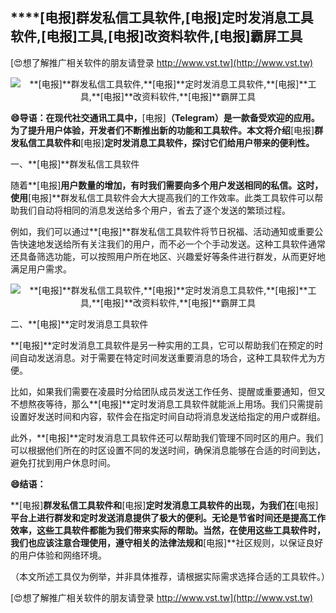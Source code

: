 ## ****[电报]**群发私信工具软件,**[电报]**定时发消息工具软件,**[电报]**工具,**[电报]**改资料软件,**[电报]**霸屏工具**

[😍想了解推广相关软件的朋友请登录 http://www.vst.tw](http://www.vst.tw)

 <center><img src="https://vst.tw/MP4/tuiguang/png/4.png" alt="**[电报]**群发私信工具软件,**[电报]**定时发消息工具软件,**[电报]**工具,**[电报]**改资料软件,**[电报]**霸屏工具"></center>

**😄导语：在现代社交通讯工具中，**[电报]**（Telegram）是一款备受欢迎的应用。为了提升用户体验，开发者们不断推出新的功能和工具软件。本文将介绍**[电报]**群发私信工具软件和**[电报]**定时发消息工具软件，探讨它们给用户带来的便利性。**

一、**[电报]**群发私信工具软件

随着**[电报]**用户数量的增加，有时我们需要向多个用户发送相同的私信。这时，使用**[电报]**群发私信工具软件会大大提高我们的工作效率。此类工具软件可以帮助我们自动将相同的消息发送给多个用户，省去了逐个发送的繁琐过程。

例如，我们可以通过**[电报]**群发私信工具软件将节日祝福、活动通知或重要公告快速地发送给所有关注我们的用户，而不必一个个手动发送。这种工具软件通常还具备筛选功能，可以按照用户所在地区、兴趣爱好等条件进行群发，从而更好地满足用户需求。

 <center><img src="https://vst.tw/MP4/tuiguang/png/7.png" alt="**[电报]**群发私信工具软件,**[电报]**定时发消息工具软件,**[电报]**工具,**[电报]**改资料软件,**[电报]**霸屏工具"></center>

二、**[电报]**定时发消息工具软件

**[电报]**定时发消息工具软件是另一种实用的工具，它可以帮助我们在预定的时间自动发送消息。对于需要在特定时间发送重要消息的场合，这种工具软件尤为方便。

比如，如果我们需要在凌晨时分给团队成员发送工作任务、提醒或重要通知，但又不想熬夜等待，那么**[电报]**定时发消息工具软件就能派上用场。我们只需提前设置好发送时间和内容，软件会在指定时间自动将消息发送给指定的用户或群组。

此外，**[电报]**定时发消息工具软件还可以帮助我们管理不同时区的用户。我们可以根据他们所在的时区设置不同的发送时间，确保消息能够在合适的时间到达，避免打扰到用户休息时间。

**😄结语：**

**[电报]**群发私信工具软件和**[电报]**定时发消息工具软件的出现，为我们在**[电报]**平台上进行群发和定时发送消息提供了极大的便利。无论是节省时间还是提高工作效率，这些工具软件都能为我们带来实际的帮助。当然，在使用这些工具软件时，我们也应该注意合理使用，遵守相关的法律法规和**[电报]**社区规则，以保证良好的用户体验和网络环境。

（本文所述工具仅为例举，并非具体推荐，请根据实际需求选择合适的工具软件。）

[😍想了解推广相关软件的朋友请登录 http://www.vst.tw](http://www.vst.tw)



